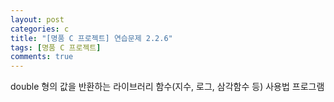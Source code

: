 ```yaml
---
layout: post
categories: c
title: "[명품 C 프로젝트] 연습문제 2.2.6"
tags: [명품 C 프로젝트]
comments: true
---
```

double 형의 값을 반환하는 라이브러리 함수(지수, 로그, 삼각함수 등) 사용법 프로그램

<script src="https://gist.github.com/junbly/743af719fc1fc75452b1c7fcaa470f50.js"></script>
